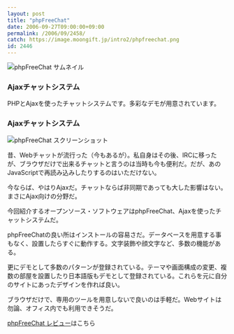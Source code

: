 ```yaml
---
layout: post
title: "phpFreeChat"
date: 2006-09-27T09:00:00+09:00
permalink: /2006/09/2458/
catch: https://image.moongift.jp/intro2/phpfreechat.png
id: 2446
---
```

 ![phpFreeChat サムネイル](https://image.moongift.jp/intro2/phpfreechat.t.png "phpFreeChat サムネイル")
  

### Ajaxチャットシステム
  
PHPとAjaxを使ったチャットシステムです。多彩なデモが用意されています。  
<!--more-->  

### Ajaxチャットシステム
  

![phpFreeChat スクリーンショット](https://image.moongift.jp/intro2/phpfreechat.png "phpFreeChat スクリーンショット")

  

昔、Webチャットが流行った（今もあるが）。私自身はその後、IRCに移ったが、ブラウザだけで出来るチャットと言うのは当時も今も便利だ。だが、あのJavaScriptで再読み込みしたりするのはいただけない。

  

今ならば、やはりAjaxだ。チャットならば非同期であっても大した影響はない。まさにAjax向けの分野だ。

  

今回紹介するオープンソース・ソフトウェアはphpFreeChat、Ajaxを使ったチャットシステムだ。

  

phpFreeChatの良い所はインストールの容易さだ。データベースを用意する事もなく、設置したらすぐに動作する。文字装飾や顔文字など、多数の機能がある。

  

更にデモとして多数のパターンが登録されている。テーマや画面構成の変更、複数の部屋を設置したり日本語版もデモとして登録されている。これらを元に自分のサイトにあったデザインを作れば良い。

  

ブラウザだけで、専用のツールを用意しないで良いのは手軽だ。Webサイトは勿論、オフィス内でも利用できそうだ。

  

[phpFreeChat レビュー](http://oss.moongift.jp/review/i-2459.html)はこちら

